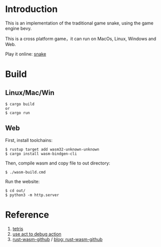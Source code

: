 # Introduction
This is an implementation of the traditional game snake, using the game engine bevy.  
  
This is a cross platform game，it can run on MacOs, Linux, Windows and Web.

Play it online: [snake](https://windysha.github.io/rust_game_snake/)

# Build
## Linux/Mac/Win
```
$ cargo build
or
$ cargo run
```
## Web
First, install toolchains:  
```
$ rustup target add wasm32-unknown-unknown
$ cargo install wasm-bindgen-cli
```

Then, compile wasm and copy file to out directory:  
```
$ ./wasm-build.cmd
```

Run the website:  
```
$ cd out/
$ python3 -m http.server
```
# Reference
1. [tetris](https://github.com/NightsWatchGames/tetris)
2. [use act to debug action](https://kaimingwan.com/2023/05/23/swmf9mte55lyb5h9/)
3. [rust-wasm-github](https://github.com/plippe/rust-wasm-github) / [blog: rust-wasm-github](https://plippe.github.io/blog/2021/07/12/rust-wasm-github.html)
